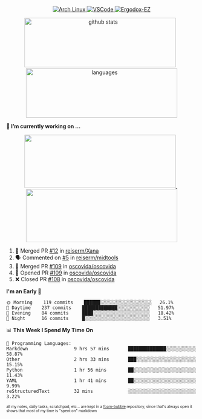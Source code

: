 <!--
**RobertRosca/RobertRosca** is a ✨ _special_ ✨ repository because its `README.md` (this file) appears on your GitHub profile.

Here are some ideas to get you started:

- 🔭 I’m currently working on ...
- 🌱 I’m currently learning ...
- 👯 I’m looking to collaborate on ...
- 🤔 I’m looking for help with ...
- 💬 Ask me about ...
- 📫 How to reach me: ...
- 😄 Pronouns: ...
- ⚡ Fun fact: ...
-->

<p align="center">
  <a href="https://www.archlinux.org/"> <img alt="Arch Linux" src="https://img.shields.io/badge/OS-Linux-informational?style=for-the-badge&logo=data:image/png;base64,iVBORw0KGgoAAAANSUhEUgAAABAAAAAQCAYAAAAf8/9hAAAACXBIWXMAAAsTAAALEwEAmpwYAAAA90lEQVQ4jZ3QPyvFcRTH8fNTV0qSlPzJajAwWK7yBMguD8AgiyzKpDwJuydg82dTZlFiURYTyi0lg7wMvrf77Xbv7/75LKfvOefzPud7IkqEubJ6qTCAB0z2C1j3r6N+AecJ8IahXs3T+NXQVq+AfZzgJwGeUenWPJ8Za9kW290CTrXWS8dbYLmNua69ToCrrPkRG7jIcq8YbmdebZpWTfkRfGb5g1bmArdZ0xeKrH6Z8u+4w2i9NpDiZkQs5syiKGTv7xTHI6IWETP59Aqe0oR7HGKhacNZ7OI69X1gChOBHdxgrfTCDdgSznCMscBK/t9uhSoG/wA7SnN2boysigAAAABJRU5ErkJggg=="> </a>
  <a href="https://code.visualstudio.com/"> <img alt="VSCode" src="https://img.shields.io/badge/Editor-VSCode-green?style=for-the-badge&logo=visual-studio-code&logoColor=white"> </a>
  <a href="https://ergodox-ez.com/"> <img alt="Ergodox-EZ" src="https://img.shields.io/badge/Keyboard-EZ-orange?style=for-the-badge"> </a>
 </p>
 
<p align="center">
  <img src="https://github-readme-stats.vercel.app/api?username=robertrosca&show_icons=true&theme=buefy&hide=stars&card_width=400" alt="github stats" height="130" width="400"/>
  &nbsp;
  <img src="https://github-readme-stats.vercel.app/api/top-langs/?username=robertrosca&layout=compact&theme=buefy&hide=jupyter%20notebook&card_width=400" alt="languages" height="130" width="400">
</p>


**🔭 I’m currently working on ...**

<p align="center">
  <a href="https://github.com/oscovida/oscovida"> <img src="https://github-readme-stats.vercel.app/api/pin/?username=oscovida&repo=oscovida&show_icons=true&theme=buefy&hide=stars&card_width=400" height="140" width="400"/> </a>
  &nbsp;
  <a href="https://github.com/reiserm/xana"> <img src="https://github-readme-stats.vercel.app/api/pin/?username=reiserm&repo=Xana&show_icons=true&theme=buefy&hide=stars&card_width=400" height="140" width="400"> </a>
</p>


<!--START_SECTION:activity-->
1. 🎉 Merged PR [#12](https://github.com//reiserm/Xana/pull/12) in [reiserm/Xana](https://github.com//reiserm/Xana)
2. 🗣 Commented on [#5](https://github.com//reiserm/midtools/issues/5) in [reiserm/midtools](https://github.com//reiserm/midtools)
3. 🎉 Merged PR [#109](https://github.com//oscovida/oscovida/pull/109) in [oscovida/oscovida](https://github.com//oscovida/oscovida)
4. 💪 Opened PR [#109](https://github.com//oscovida/oscovida/pull/109) in [oscovida/oscovida](https://github.com//oscovida/oscovida)
5. ❌ Closed PR [#108](https://github.com//oscovida/oscovida/pull/108) in [oscovida/oscovida](https://github.com//oscovida/oscovida)
<!--END_SECTION:activity-->

<!--START_SECTION:waka-->
**I'm an Early 🐤** 

```text
🌞 Morning    119 commits    ██████░░░░░░░░░░░░░░░░░░░   26.1% 
🌆 Daytime    237 commits    █████████████░░░░░░░░░░░░   51.97% 
🌃 Evening    84 commits     ████░░░░░░░░░░░░░░░░░░░░░   18.42% 
🌙 Night      16 commits     █░░░░░░░░░░░░░░░░░░░░░░░░   3.51%

```


📊 **This Week I Spend My Time On** 

```text
💬 Programming Languages: 
Markdown                 9 hrs 57 mins       ██████████████░░░░░░░░░░░   58.87% 
Other                    2 hrs 33 mins       ███░░░░░░░░░░░░░░░░░░░░░░   15.15% 
Python                   1 hr 56 mins        ██░░░░░░░░░░░░░░░░░░░░░░░   11.43% 
YAML                     1 hr 41 mins        ██░░░░░░░░░░░░░░░░░░░░░░░   9.99% 
reStructuredText         32 mins             ░░░░░░░░░░░░░░░░░░░░░░░░░   3.22%

```


<!--END_SECTION:waka-->

<sub><sup>all my notes, daily tasks, scratchpad, etc... are kept in a <a href="https://foambubble.github.io/foam/"> foam-bubble</a> repository, since that's always open it shows that most of my time is "spent on" markdown</sup></sub>
